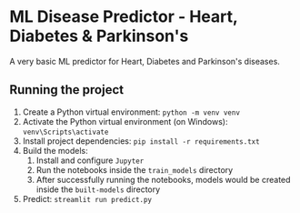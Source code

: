 # ML Disease Predictor - Heart, Diabetes & Parkinson's

A very basic ML predictor for Heart, Diabetes and Parkinson's diseases.

## Running the project

1. Create a Python virtual environment: `python -m venv venv`
2. Activate the Python virtual environment (on Windows): `venv\Scripts\activate` 
3. Install project dependencies: `pip install -r requirements.txt`
4. Build the models:
    1. Install and configure `Jupyter`
    2. Run the notebooks inside the `train_models` directory
    3. After successfully running the notebooks, models would be created inside the `built-models` directory
4. Predict: `streamlit run predict.py`